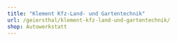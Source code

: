 ```yaml
---
title: "Klement Kfz-Land- und Gartentechnik"
url: /geiersthal/klement-kfz-land-und-gartentechnik/
shop: Autowerkstatt
---
```

